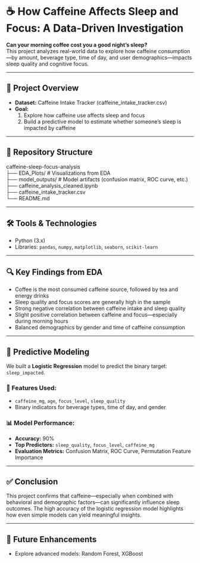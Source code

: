 # ☕ How Caffeine Affects Sleep and Focus: A Data-Driven Investigation

**Can your morning coffee cost you a good night’s sleep?**  
This project analyzes real-world data to explore how caffeine consumption—by amount, beverage type, time of day, and user demographics—impacts sleep quality and cognitive focus.

---

## 📌 Project Overview

- **Dataset:** Caffeine Intake Tracker (caffeine_intake_tracker.csv)
- **Goal:**  
  1. Explore how caffeine use affects sleep and focus  
  2. Build a predictive model to estimate whether someone’s sleep is impacted by caffeine

---

## 📁 Repository Structure

caffeine-sleep-focus-analysis  
├── EDA_Plots/                  # Visualizations from EDA  
├── model_outputs/             # Model artifacts (confusion matrix, ROC curve, etc.)  
├── caffeine_analysis_cleaned.ipynb  
├── caffeine_intake_tracker.csv  
└── README.md

---

## 🛠️ Tools & Technologies

- Python (3.x)  
- Libraries: `pandas`, `numpy`, `matplotlib`, `seaborn`, `scikit-learn`

---

## 🔍 Key Findings from EDA

- Coffee is the most consumed caffeine source, followed by tea and energy drinks  
- Sleep quality and focus scores are generally high in the sample  
- Strong negative correlation between caffeine intake and sleep quality  
- Slight positive correlation between caffeine and focus—especially during morning hours  
- Balanced demographics by gender and time of caffeine consumption

---

## 🤖 Predictive Modeling

We built a **Logistic Regression** model to predict the binary target: `sleep_impacted`.

### 🎯 Features Used:
- `caffeine_mg`, `age`, `focus_level`, `sleep_quality`  
- Binary indicators for beverage types, time of day, and gender  

### 📊 Model Performance:
- **Accuracy:** 90%  
- **Top Predictors:** `sleep_quality`, `focus_level`, `caffeine_mg`  
- **Evaluation Metrics:** Confusion Matrix, ROC Curve, Permutation Feature Importance  

---

## ✅ Conclusion

This project confirms that caffeine—especially when combined with behavioral and demographic factors—can significantly influence sleep outcomes. The high accuracy of the logistic regression model highlights how even simple models can yield meaningful insights.

---

## 🚀 Future Enhancements

- Explore advanced models: Random Forest, XGBoost 
